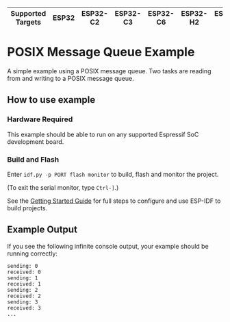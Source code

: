 | Supported Targets | ESP32 | ESP32-C2 | ESP32-C3 | ESP32-C6 | ESP32-H2 | ESP32-P4 | ESP32-S2 | ESP32-S3 |
| ----------------- | ----- | -------- | -------- | -------- | -------- | -------- | -------- | -------- |

# POSIX Message Queue Example

A simple example using a POSIX message queue. Two tasks are reading from and writing to a POSIX message queue.

## How to use example

### Hardware Required

This example should be able to run on any supported Espressif SoC development board.

### Build and Flash

Enter `idf.py -p PORT flash monitor` to build, flash and monitor the project.

(To exit the serial monitor, type ``Ctrl-]``.)

See the [Getting Started Guide](https://docs.espressif.com/projects/esp-idf/en/latest/get-started/index.html) for full steps to configure and use ESP-IDF to build projects.


## Example Output

If you see the following infinite console output, your example should be running correctly:

```
sending: 0
received: 0
sending: 1
received: 1
sending: 2
received: 2
sending: 3
received: 3
...
```
